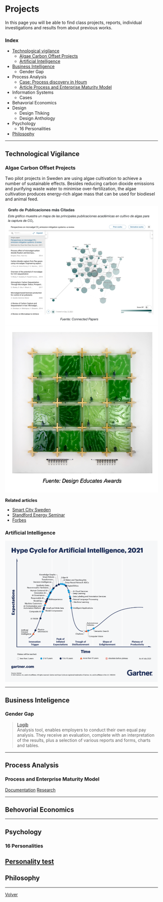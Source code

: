 # Projects

In this page you will be able to find class projects, reports, individual investigations and results from about previous works.

### Index
* [Technological vigilance](#tech_vigilance)
  * [Algae Carbon Offset Projects](#algae)
  * [Artificial Intelligence](#ai)
* [Business Intelligence](#bi)
  * Gender Gap
* Process Analysis
  * [Case: Process discovery in Houm](./projects/houm_case.html) 
  * [Article Process and Enterprise Maturity Model](#process)
* Information Systems
  * Cases 
* Behavorial Economics
* Design
  * Design Thiking 
  * Design Anthology
* Psychology
  * 16 Personalities 
* [Philosophy]()


----


## Technological Vigilance <a name="tech_vigilance"></a>

### Algae Carbon Offset Projects <a name="algae"></a>
Two pilot projects in Sweden are using algae cultivation to achieve a number of sustainable effects. Besides reducing carbon dioxide emissions and purifying waste water to minimise over-fertilization, the algae cultivation produces energy-rich algae mass that can be used for biodiesel and animal feed. 

<img src="./assets/img/AlgaeCO2Capture.png">

<br>

<img src="./assets/img/DesignEducatesAward.png">

**Related articles** <a name="ai"></a>
* [Smart City Sweden](https://smartcitysweden.com/best-practice/300/algae-projects-reduction-of-co2-and-production-of-biomass-is-climate-win-win/)
* [Standford Energy Seminar](https://youtu.be/64clWE7AfLg)
* [Forbes](https://www.forbes.com/sites/jeffmcmahon/2019/05/28/algae-single-celled-savior-of-the-climate-crisis/?sh=77ec9a2b55df)

### Artificial Intelligence
<img src="./assets/img/HypeCycleAI.png">

-----

## Business Inteligence <a name="bi"></a>
### Gender Gap
>[Logib](https://www.logib.admin.ch/home)    
Analysis tool, enables employers to conduct their own equal pay analysis. They receive an evaluation, complete with an interpretation of the results, plus a selection of various reports and forms, charts and tables.  


-----
## Process Analysis <a name="process"></a>
### Process and Enterprise Maturity Model
[Documentation](http://www.hammerandco.com/pemm.htm)
[Research](https://www.researchgate.net/publication/265220113_Michael_Hammer%27s_Process_and_Enterprise_Maturity_Model)

-----

## Behovorial Economics

-----


## Psychology
### 16 Personalities 
[Personality test](https://www.16personalities.com/free-personality-test)
-----

## Philosophy

------
[Volver](./)
